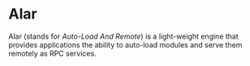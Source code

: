 # Alar

Alar (stands for *Auto-Load And Remote*) is a light-weight engine that provides
applications the ability to auto-load modules and serve them remotely as RPC
services.
